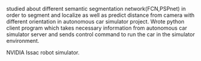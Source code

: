 studied about different semantic segmentation network(FCN,PSPnet) in order to segment and localize as well as predict distance
from camera with different orientation in autonomous car simulator project. Wrote python client program which takes necessary 
information from autonomous car simulator server and sends control command to run the car in the simulator environment.

NVIDIA Issac robot simulator.

